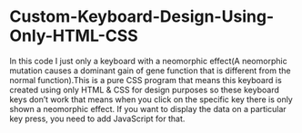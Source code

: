 # Custom-Keyboard-Design-Using-Only-HTML-CSS
In this code I just only a keyboard with a neomorphic effect(A neomorphic mutation causes a dominant gain of gene function that is different from the normal function).This is a pure CSS program that means this keyboard is created using only HTML &amp; CSS for design purposes so these keyboard keys don’t work that means when you click on the specific key there is only shown a neomorphic effect. If you want to display the data on a particular key press, you need to add JavaScript for that.
